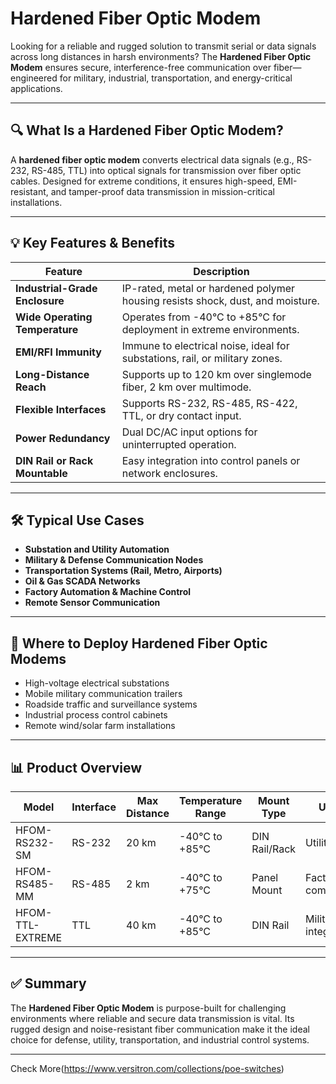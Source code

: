 # Hardened Fiber Optic Modem

Looking for a reliable and rugged solution to transmit serial or data signals across long distances in harsh environments? The **Hardened Fiber Optic Modem** ensures secure, interference-free communication over fiber—engineered for military, industrial, transportation, and energy-critical applications.

---

## 🔍 What Is a Hardened Fiber Optic Modem?

A **hardened fiber optic modem** converts electrical data signals (e.g., RS-232, RS-485, TTL) into optical signals for transmission over fiber optic cables. Designed for extreme conditions, it ensures high-speed, EMI-resistant, and tamper-proof data transmission in mission-critical installations.

---

## 💡 Key Features & Benefits

| Feature                        | Description                                                                 |
|--------------------------------|-----------------------------------------------------------------------------|
| **Industrial-Grade Enclosure** | IP-rated, metal or hardened polymer housing resists shock, dust, and moisture. |
| **Wide Operating Temperature** | Operates from -40°C to +85°C for deployment in extreme environments.        |
| **EMI/RFI Immunity**           | Immune to electrical noise, ideal for substations, rail, or military zones. |
| **Long-Distance Reach**        | Supports up to 120 km over singlemode fiber, 2 km over multimode.            |
| **Flexible Interfaces**        | Supports RS-232, RS-485, RS-422, TTL, or dry contact input.                 |
| **Power Redundancy**           | Dual DC/AC input options for uninterrupted operation.                        |
| **DIN Rail or Rack Mountable** | Easy integration into control panels or network enclosures.                 |

---

## 🛠️ Typical Use Cases

- **Substation and Utility Automation**  
- **Military & Defense Communication Nodes**  
- **Transportation Systems (Rail, Metro, Airports)**  
- **Oil & Gas SCADA Networks**  
- **Factory Automation & Machine Control**  
- **Remote Sensor Communication**

---

## 🛒 Where to Deploy Hardened Fiber Optic Modems

- High-voltage electrical substations  
- Mobile military communication trailers  
- Roadside traffic and surveillance systems  
- Industrial process control cabinets  
- Remote wind/solar farm installations  

---

## 📊 Product Overview

| Model               | Interface     | Max Distance | Temperature Range  | Mount Type     | Use Case                      |
|---------------------|---------------|--------------|---------------------|----------------|-------------------------------|
| HFOM-RS232-SM       | RS-232        | 20 km        | -40°C to +85°C      | DIN Rail/Rack  | Utility SCADA                 |
| HFOM-RS485-MM       | RS-485        | 2 km         | -40°C to +75°C      | Panel Mount    | Factory sensor communication  |
| HFOM-TTL-EXTREME    | TTL            | 40 km        | -40°C to +85°C      | DIN Rail       | Military sensor integration   |

---

## ✅ Summary

The **Hardened Fiber Optic Modem** is purpose-built for challenging environments where reliable and secure data transmission is vital. Its rugged design and noise-resistant fiber communication make it the ideal choice for defense, utility, transportation, and industrial control systems.

---

Check More(https://www.versitron.com/collections/poe-switches)
